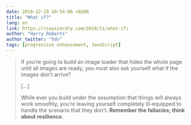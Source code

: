 ```yaml
---
date: 2018-12-10 10:54:06 +0200
title: "What if?"
lang: en
link: https://csswizardry.com/2018/11/what-if/
author: "Harry Roberts"
author_twitter: "hdv"
tags: [progressive enhancement, JavaScript]
---
```


> If you’re going to build an image loader that hides the whole page until all images are ready, you must also ask yourself what if the images don’t arrive?
>
> […]
>
> While ever you build under the assumption that things will always work smoothly, you’re leaving yourself completely ill-equipped to handle the scenario that they don’t. **Remember the fallacies; think about resilience.**
